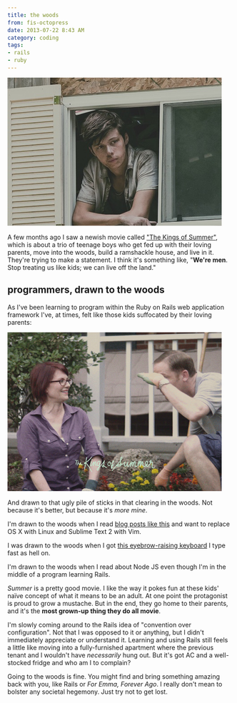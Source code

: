 ```yaml
---
title: the woods
from: fis-octopress
date: 2013-07-22 8:43 AM
category: coding
tags:
- rails
- ruby
---
```


![Kings of Summer](/img/2013-07-22-kings_of_summer.jpg)

A few months ago I saw a newish movie called ["The Kings of Summer"](http://www.youtube.com/watch?v=cLnAiVI4R2Q), which is about a trio of teenage boys who get fed up with their loving parents, move into the woods, build a ramshackle house, and live in it. They're trying to make a statement. I think it's something like, "**We're men**. Stop treating us like kids; we can live off the land."

## programmers, drawn to the woods

As I've been learning to program within the Ruby on Rails web application framework I've, at times, felt like those kids suffocated by their loving parents:

![Rails Mom](/img/2013-07-22-kings_of_summer_rails.gif)

And drawn to that ugly pile of sticks in that clearing in the woods. Not because it's better, but because it's *more mine*.

I'm drawn to the woods when I read [blog posts like this](http://words.steveklabnik.com/returning-to-free-software-a-guide) and want to replace OS X with Linux and Sublime Text 2 with Vim.

I was drawn to the woods when I got [this eyebrow-raising keyboard](http://www.elitekeyboards.com/products.php?sub=leopold,tenkeyless&pid=fc200rrawn) I type fast as hell on.

I'm drawn to the woods when I read about Node JS even though I'm in the middle of a program learning Rails.

*Summer* is a pretty good movie. I like the way it pokes fun at these kids' naïve concept of what it means to be an adult. At one point the protagonist is proud to grow a mustache. But in the end, they go home to their parents, and it's the **most grown-up thing they do all movie**.

I'm slowly coming around to the Rails idea of "convention over configuration". Not that I was opposed to it or anything, but I didn't immediately appreciate or understand it. Learning and using Rails still feels a little like moving into a fully-furnished apartment where the previous tenant and I wouldn't have *necessarily* hung out. But it's got AC and a well-stocked fridge and who am I to complain?

Going to the woods is fine. You might find and bring something amazing back with you, like Rails or *For Emma, Forever Ago*. I really don't mean to bolster any societal hegemony. Just try not to get lost.
